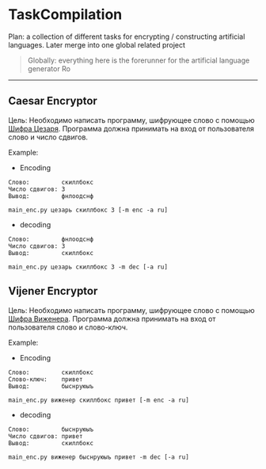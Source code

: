 # TaskCompilation
Plan: a collection of different tasks for encrypting / constructing artificial languages. Later merge into one global related project
> Globally: everything here is the forerunner for the artificial language generator Ro

---
## Caesar Encryptor
Цель: Необходимо написать программу, шифрующее слово с помощью [Шифра Цезаря](https://is.gd/rcGAsp).
Программа должна принимать на вход от пользователя слово и число сдвигов. 

Example:  
- Encoding
~~~
Слово:         скиллбокс  
Число сдвигов: 3  
Вывод:         фнлоодснф
~~~
~~~
main_enc.py цезарь скиллбокс 3 [-m enc -a ru]
~~~
- decoding
~~~
Слово:         фнлоодснф  
Число сдвигов: 3  
Вывод:         скиллбокс
~~~
~~~
main_enc.py цезарь скиллбокс 3 -m dec [-a ru]
~~~

## Vijener Encryptor
Цель: Необходимо написать программу, шифрующее слово с помощью [Шифра Виженера](https://is.gd/WEVeME).
Программа должна принимать на вход от пользователя слово и слово-ключ.

Example:  
- Encoding
~~~
Слово:         скиллбокс  
Слово-ключ:    привет  
Вывод:         быснруюыъ
~~~
~~~
main_enc.py виженер скиллбокс привет [-m enc -a ru]
~~~
- decoding
~~~
Слово:         быснруюыъ  
Число сдвигов: привет  
Вывод:         скиллбокс
~~~
~~~
main_enc.py виженер быснруюыъ привет -m dec [-a ru]
~~~